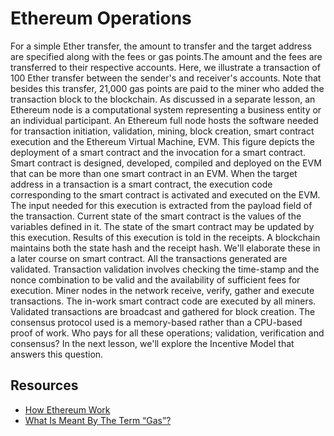 # Ethereum Operations

For a simple Ether transfer, the amount to transfer and the target address are specified along with the fees or gas points.The amount and the fees are transferred to their respective accounts. Here, we illustrate a transaction of 100 Ether transfer between the sender's and receiver's accounts. Note that besides this transfer, 21,000 gas points are paid to the miner who added the transaction block to the blockchain. As discussed in a separate lesson, an Ethereum node is a computational system representing a business entity or an individual participant. An Ethereum full node hosts the software needed for transaction initiation, validation, mining, block creation, smart contract execution and the Ethereum Virtual Machine, EVM. This figure depicts the deployment of a smart contract and the invocation for a smart contract. Smart contract is designed, developed, compiled and deployed on the EVM that can be more than one smart contract in an EVM. When the target address in a transaction is a smart contract, the execution code corresponding to the smart contract is activated and executed on the EVM. The input needed for this execution is extracted from the payload field of the transaction. Current state of the smart contract is the values of the variables defined in it. The state of the smart contract may be updated by this execution. Results of this execution is told in the receipts. A blockchain maintains both the state hash and the receipt hash. We'll elaborate these in a later course on smart contract. All the transactions generated are validated. Transaction validation involves checking the time-stamp and the nonce combination to be valid and the availability of sufficient fees for execution. Miner nodes in the network receive, verify, gather and execute transactions. The in-work smart contract code are executed by all miners. Validated transactions are broadcast and gathered for block creation. The consensus protocol used is a memory-based rather than a CPU-based proof of work. Who pays for all these operations; validation, verification and consensus? In the next lesson, we'll explore the Incentive Model that answers this question.

## Resources

- [How Ethereum Work](https://www.coindesk.com/learn/how-does-ethereum-work/)
- [What Is Meant By The Term “Gas”?](https://ethereum.stackexchange.com/questions/3/what-is-meant-by-the-term-gas)
